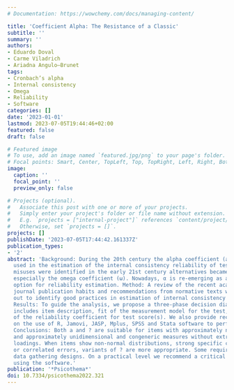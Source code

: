 ```yaml
---
# Documentation: https://wowchemy.com/docs/managing-content/

title: 'Coefficient Alpha: The Resistance of a Classic'
subtitle: ''
summary: ''
authors:
- Eduardo Doval
- Carme Viladrich
- Ariadna Angulo—Brunet
tags:
- Cronbach’s alpha
- Internal consistency
- Omega
- Reliability
- Software
categories: []
date: '2023-01-01'
lastmod: 2023-07-05T19:44:46+02:00
featured: false
draft: false

# Featured image
# To use, add an image named `featured.jpg/png` to your page's folder.
# Focal points: Smart, Center, TopLeft, Top, TopRight, Left, Right, BottomLeft, Bottom, BottomRight.
image:
  caption: ''
  focal_point: ''
  preview_only: false

# Projects (optional).
#   Associate this post with one or more of your projects.
#   Simply enter your project's folder or file name without extension.
#   E.g. `projects = ["internal-project"]` references `content/project/deep-learning/index.md`.
#   Otherwise, set `projects = []`.
projects: []
publishDate: '2023-07-05T17:44:42.161337Z'
publication_types:
- '2'
abstract: 'Background: During the 20th century the alpha coefficient (a) was widely
  used in the estimation of the internal consistency reliability of test scores. After
  misuses were identified in the early 21st century alternatives became widespread,
  especially the omega coefficient (ω). Nowadays, α is re-emerging as an acceptable
  option for reliability estimation. Method: A review of the recent academic contributions,
  journal publication habits and recommendations from normative texts was carried
  out to identify good practices in estimation of internal consistency reliability.
  Results: To guide the analysis, we propose a three-phase decision diagram, which
  includes item description, fit of the measurement model for the test, and choice
  of the reliability coefficient for test score(s). We also provide recommendations
  on the use of R, Jamovi, JASP, Mplus, SPSS and Stata software to perform the analysis.
  Conclusions: Both a and ? are suitable for items with approximately normal distributions
  and approximately unidimensional and congeneric measures without extreme factor
  loadings. When items show non-normal distributions, strong specific components,
  or correlated errors, variants of ? are more appropriate. Some require specific
  data gathering designs. On a practical level we recommend a critical approach when
  using the software.'
publication: '*Psicothema*'
doi: 10.7334/psicothema2022.321
---
```

